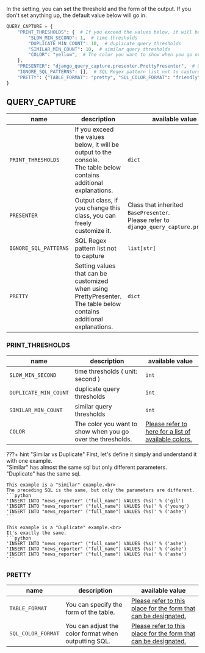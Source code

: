 In the setting, you can set the threshold and the form of the output.
If you don't set anything up, the default value below will go in.

```python
QUERY_CAPTURE = {
    "PRINT_THRESHOLDS": {  # If you exceed the values below, it will be output to the console.
        "SLOW_MIN_SECOND": 1,  # time thresholds
        "DUPLICATE_MIN_COUNT": 10,  # duplicate query thresholds
        "SIMILAR_MIN_COUNT": 10,  # similar query thresholds
        "COLOR": "yellow",  # The color you want to show when you go over the thresholds.
    },
    "PRESENTER": "django_query_capture.presenter.PrettyPresenter",  # Output class, if you change this class, you can freely customize it.
    "IGNORE_SQL_PATTERNS": [],  # SQL Regex pattern list not to capture
    "PRETTY": {"TABLE_FORMAT": "pretty", "SQL_COLOR_FORMAT": "friendly"},  # Setting values that can be customized when using PrettyPresenter.
}
```

## QUERY_CAPTURE

| name                  | description                                                                                                            | available value                                                                                       |
|-----------------------|------------------------------------------------------------------------------------------------------------------------|-------------------------------------------------------------------------------------------------------|
| `PRINT_THRESHOLDS`    | If you exceed the values below, it will be output to the console.<br>The table below contains additional explanations. | `dict`                                                                                                  |
| `PRESENTER`           | Output class, if you change this class, you can freely customize it.                                                   | Class that inherited `BasePresenter`.<br>Please refer to `django_query_capture.presenter`              |
| `IGNORE_SQL_PATTERNS` | SQL Regex pattern list not to capture                                                                                  | `list[str]`                                                                                             |
| `PRETTY`              | Setting values that can be customized when using PrettyPresenter.<br>The table below contains additional explanations. | `dict`                                                                                                  |

### PRINT_THRESHOLDS

| name                  | description                                                 | available value |
|-----------------------|-------------------------------------------------------------|-----------------|
| `SLOW_MIN_SECOND`     | time thresholds ( unit: second )                            | `int`             |
| `DUPLICATE_MIN_COUNT` | duplicate query thresholds                                  | `int`             |
| `SIMILAR_MIN_COUNT`   | similar query thresholds                                    | `int`             |
| `COLOR`               | The color you want to show when you go over the thresholds. | [Please refer to here for a list of available colors.](https://github.com/django/django/blob/main/django/utils/termcolors.py)             |

???+ hint "Similar vs Duplicate"
    First, let's define it simply and understand it with one example.<br>
    "Similar" has almost the same sql but only different parameters.<br>
    "Duplicate" has the same sql.<br>

    This example is a "Similar" example.<br>
    The preceding SQL is the same, but only the parameters are different.
    ```python
    'INSERT INTO "news_reporter" ("full_name") VALUES (%s)' % ('gil')
    'INSERT INTO "news_reporter" ("full_name") VALUES (%s)' % ('young')
    'INSERT INTO "news_reporter" ("full_name") VALUES (%s)' % ('ashe')
    ```

    This example is a "Duplicate" example.<br>
    It's exactly the same.
    ```python
    'INSERT INTO "news_reporter" ("full_name") VALUES (%s)' % ('ashe')
    'INSERT INTO "news_reporter" ("full_name") VALUES (%s)' % ('ashe')
    'INSERT INTO "news_reporter" ("full_name") VALUES (%s)' % ('ashe')
    ```

### PRETTY

| name               | description                                          | available value                                                 |
|--------------------|------------------------------------------------------|-----------------------------------------------------------------|
| `TABLE_FORMAT`     | You can specify the form of the table.               | [Please refer to this place for the form that can be designated.](https://github.com/astanin/python-tabulate#table-format) |
| `SQL_COLOR_FORMAT` | You can adjust the color format when outputting SQL. | [Please refer to this place for the form that can be designated.](https://pygments.org/styles/) |
